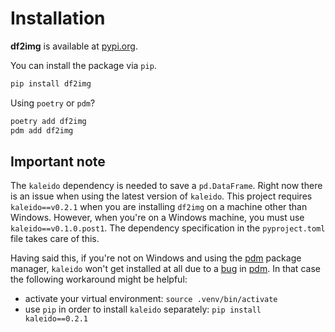 # Installation

**df2img** is available at [pypi.org](https://pypi.org/project/df2img).

You can install the package via ``pip``.

```bash
pip install df2img
```
Using ``poetry`` or ``pdm``?

```bash
poetry add df2img
pdm add df2img
```

## Important note
The ``kaleido`` dependency is needed to save a ``pd.DataFrame``. Right now there is an
issue when using the latest version of ``kaleido``.
This project requires ``kaleido==v0.2.1`` when you are installing ``df2img`` on a
machine other than Windows.
However, when you're on a Windows machine, you must use ``kaleido==v0.1.0.post1``.
The dependency specification in the ``pyproject.toml`` file takes care of this.

Having said this, if you're not on Windows and using the
[pdm](https://pdm-project.org/en/stable/) package manager, ``kaleido`` won't get
installed at all due to a [bug](https://github.com/pdm-project/pdm/issues/46) in
[pdm](https://pdm-project.org/en/stable/). In that case the following workaround might
be helpful:
- activate your virtual environment: ``source .venv/bin/activate``
- use ``pip`` in order to install ``kaleido`` separately: ``pip install kaleido==0.2.1``
